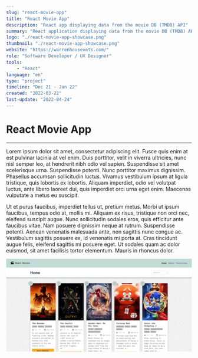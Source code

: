 ```yaml
---
slug: "react-movie-app"
title: "React Movie App"
description: "React app displaying data from the movie DB (TMDB) API"
summary: "React application displaying data from the movie DB (TMDB) API. Worked in 2 members team. I was in the role of UX designer and software developer."
logo: "./react-movie-app-showcase.png"
thumbnail: "./react-movie-app-showcase.png"
website: "https://warrenhousevets.com/"
role: "Software Developer / UX Designer"
tools: 
    - "React"
language: "en"
type: "project"
timeline: "Dec 21 - Jan 22"
created: "2022-03-22"
last-update: "2022-04-24"
---
```


# React Movie App
---

Lorem ipsum dolor sit amet, consectetur adipiscing elit. Fusce quis enim at est pulvinar lacinia at vel enim. Duis porttitor, velit in viverra ultricies, nunc nisl semper leo, at hendrerit nibh odio vel sapien. Suspendisse sit amet scelerisque urna. Suspendisse potenti. Nunc porttitor maximus dignissim. Phasellus accumsan sollicitudin luctus. Vivamus vestibulum ipsum at ligula tristique, quis lobortis ex lobortis. Aliquam imperdiet, odio vel volutpat luctus, ante libero laoreet dui, quis imperdiet orci urna eget enim. Maecenas vulputate a metus eu suscipit.

Ut et purus faucibus, imperdiet tellus ut, pretium metus. Morbi ut ipsum faucibus, tempus odio at, mollis mi. Aliquam ex risus, tristique non orci nec, eleifend suscipit augue. Nunc sollicitudin sodales eros, quis efficitur ante faucibus vitae. Nam posuere dignissim neque at rutrum. Suspendisse potenti. Aenean venenatis malesuada ante, non sagittis nunc congue ac. Vestibulum sagittis posuere ex, id venenatis mi porta at. Cras tincidunt augue felis, eleifend sagittis mi posuere eget. Ut sodales quam ac dolor euismod, sit amet facilisis tortor elementum. Mauris in rhoncus dolor.

![Image of React Movie App Website](./react-movie-app-showcase.png)


